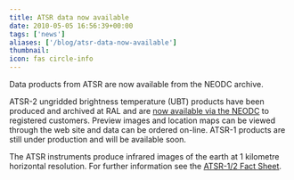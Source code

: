 ```yaml
---
title: ATSR data now available
date: 2010-05-05 16:56:39+00:00
tags: ['news']
aliases: ['/blog/atsr-data-now-available']
thumbnail: 
icon: fas circle-info
---
```

Data products from ATSR are now available from the NEODC archive. 



ATSR-2 ungridded brightness temperature (UBT) products have been produced and archived at RAL and are [now
 available via the NEODC](http://ignis.neodc.rl.ac.uk/atsrUbtSearch/) to registered customers.
Preview images and location maps can be viewed through the web site and data can be ordered on-line. ATSR-1 products are still under production and will be available soon. 


The ATSR instruments produce infrared images of the earth at 1 kilometre horizontal resolution. For further information see the [ATSR-1/2 Fact Sheet](/no-longer-available).



